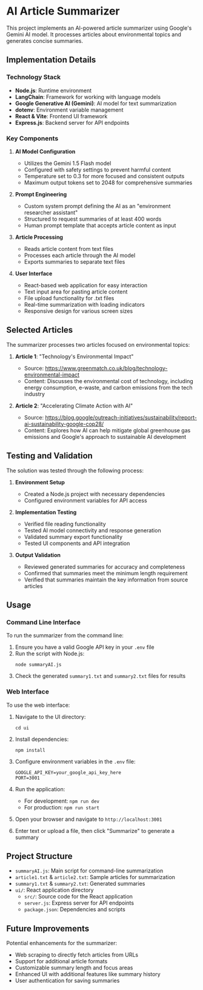 # AI Article Summarizer

This project implements an AI-powered article summarizer using Google's Gemini AI model. It processes articles about environmental topics and generates concise summaries.

## Implementation Details

### Technology Stack

- **Node.js**: Runtime environment
- **LangChain**: Framework for working with language models
- **Google Generative AI (Gemini)**: AI model for text summarization
- **dotenv**: Environment variable management
- **React & Vite**: Frontend UI framework
- **Express.js**: Backend server for API endpoints

### Key Components

1. **AI Model Configuration**

   - Utilizes the Gemini 1.5 Flash model
   - Configured with safety settings to prevent harmful content
   - Temperature set to 0.3 for more focused and consistent outputs
   - Maximum output tokens set to 2048 for comprehensive summaries

2. **Prompt Engineering**

   - Custom system prompt defining the AI as an "environment researcher assistant"
   - Structured to request summaries of at least 400 words
   - Human prompt template that accepts article content as input

3. **Article Processing**

   - Reads article content from text files
   - Processes each article through the AI model
   - Exports summaries to separate text files

4. **User Interface**
   - React-based web application for easy interaction
   - Text input area for pasting article content
   - File upload functionality for .txt files
   - Real-time summarization with loading indicators
   - Responsive design for various screen sizes

## Selected Articles

The summarizer processes two articles focused on environmental topics:

1. **Article 1**: "Technology's Environmental Impact"

   - Source: https://www.greenmatch.co.uk/blog/technology-environmental-impact
   - Content: Discusses the environmental cost of technology, including energy consumption, e-waste, and carbon emissions from the tech industry

2. **Article 2**: "Accelerating Climate Action with AI"
   - Source: https://blog.google/outreach-initiatives/sustainability/report-ai-sustainability-google-cop28/
   - Content: Explores how AI can help mitigate global greenhouse gas emissions and Google's approach to sustainable AI development

## Testing and Validation

The solution was tested through the following process:

1. **Environment Setup**

   - Created a Node.js project with necessary dependencies
   - Configured environment variables for API access

2. **Implementation Testing**

   - Verified file reading functionality
   - Tested AI model connectivity and response generation
   - Validated summary export functionality
   - Tested UI components and API integration

3. **Output Validation**
   - Reviewed generated summaries for accuracy and completeness
   - Confirmed that summaries meet the minimum length requirement
   - Verified that summaries maintain the key information from source articles

## Usage

### Command Line Interface

To run the summarizer from the command line:

1. Ensure you have a valid Google API key in your `.env` file
2. Run the script with Node.js:
   ```
   node summaryAI.js
   ```
3. Check the generated `summary1.txt` and `summary2.txt` files for results

### Web Interface

To use the web interface:

1. Navigate to the UI directory:

   ```
   cd ui
   ```

2. Install dependencies:

   ```
   npm install
   ```

3. Configure environment variables in the `.env` file:

   ```
   GOOGLE_API_KEY=your_google_api_key_here
   PORT=3001
   ```

4. Run the application:

   - For development: `npm run dev`
   - For production: `npm run start`

5. Open your browser and navigate to `http://localhost:3001`

6. Enter text or upload a file, then click "Summarize" to generate a summary

## Project Structure

- `summaryAI.js`: Main script for command-line summarization
- `article1.txt` & `article2.txt`: Sample articles for summarization
- `summary1.txt` & `summary2.txt`: Generated summaries
- `ui/`: React application directory
  - `src/`: Source code for the React application
  - `server.js`: Express server for API endpoints
  - `package.json`: Dependencies and scripts

## Future Improvements

Potential enhancements for the summarizer:

- Web scraping to directly fetch articles from URLs
- Support for additional article formats
- Customizable summary length and focus areas
- Enhanced UI with additional features like summary history
- User authentication for saving summaries
